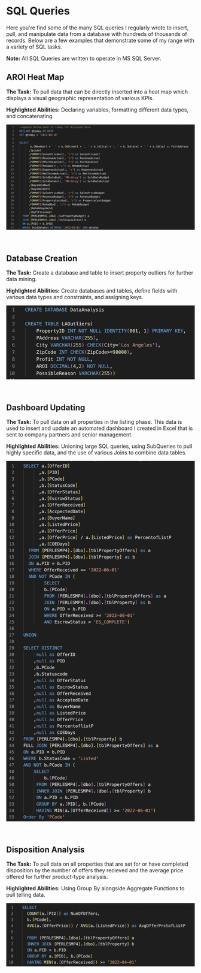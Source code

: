 # SQL Queries

Here you're find some of the many SQL queries I regularly wrote to insert, pull, and manipulate data from a database with hundreds of thousands of records. Below are a few examples that demonstrate some of my range with a variety of SQL tasks.

**Note:** All SQL Queries are written to operate in MS SQL Server.


## AROI Heat Map
**The Task:** To pull data that can be directly inserted into a heat map which displays a visual geographic representation of various KPIs.

**Highlighted Abilities:** Declaring variables, formatting different data types, and concatenating.

![alt text](https://github.com/asilich123/Resume_Projects/blob/main/SQL/Images/Concatenate%20%2B%20Variables%20%2B%20Format.png?raw=true)

<br />

## Database Creation
**The Task:** Create a database and table to insert property outliers for further data mining.

**Highlighted Abilities:** Create databases and tables, define fields with various data types and constraints, and assigning keys.

![alt text](https://github.com/asilich123/Resume_Projects/blob/main/SQL/Images/Create%20Database%20%2B%20Constraints.png?raw=true)

<br />

## Dashboard Updating
**The Task:** To pull data on all properties in the listing phase. This data is used to insert and update an automated dashboard I created in Excel that is sent to company partners and senior management. 

**Highlighted Abilities:** Unioning large SQL queries, using SubQueries to pull highly specific data, and the use of various Joins to combine data tables. 

![alt text](https://github.com/asilich123/Resume_Projects/blob/main/SQL/Images/SubQueries%20%2B%20Union.png?raw=true)

<br />

## Disposition Analysis
**The Task:** To pull data on all properties that are set for or have completed disposition by the number of offers they recieved and the average price offered for further product-type analysis. 

**Highlighted Abilities:** Using Group By alongside Aggregate Functions to pull telling data.

![alt text](https://github.com/asilich123/Resume_Projects/blob/main/SQL/Images/Group%20By%20%2B%20Aggregate%20Functions.png?raw=true)